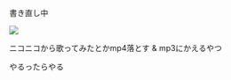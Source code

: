 書き直し中

![](https://dl.dropboxusercontent.com/u/27113412/img/34509327.jpg)

ニコニコから歌ってみたとかmp4落とす & mp3にかえるやつ

やるったらやる

